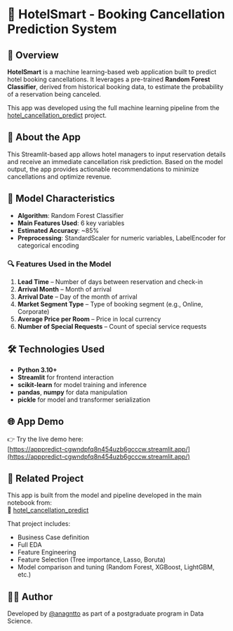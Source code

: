 # 🏨 HotelSmart - Booking Cancellation Prediction System

## 📌 Overview

**HotelSmart** is a machine learning-based web application built to predict hotel booking cancellations. It leverages a pre-trained **Random Forest Classifier**, derived from historical booking data, to estimate the probability of a reservation being canceled.

This app was developed using the full machine learning pipeline from the [hotel_cancellation_predict](https://github.com/anagntto/hotel_cancellation_predict) project.

## 🚀 About the App

This Streamlit-based app allows hotel managers to input reservation details and receive an immediate cancellation risk prediction. Based on the model output, the app provides actionable recommendations to minimize cancellations and optimize revenue.

## 🧠 Model Characteristics

- **Algorithm**: Random Forest Classifier  
- **Main Features Used**: 6 key variables  
- **Estimated Accuracy**: ~85%  
- **Preprocessing**: StandardScaler for numeric variables, LabelEncoder for categorical encoding  

### 🔍 Features Used in the Model

1. **Lead Time** – Number of days between reservation and check-in  
2. **Arrival Month** – Month of arrival  
3. **Arrival Date** – Day of the month of arrival  
4. **Market Segment Type** – Type of booking segment (e.g., Online, Corporate)  
5. **Average Price per Room** – Price in local currency  
6. **Number of Special Requests** – Count of special service requests  

## 🛠️ Technologies Used

- **Python 3.10+**
- **Streamlit** for frontend interaction
- **scikit-learn** for model training and inference
- **pandas**, **numpy** for data manipulation
- **pickle** for model and transformer serialization

## 🌐 App Demo

👉 Try the live demo here:  
[https://apppredict-cgwndpfq8n454uzb6gcccw.streamlit.app/](https://apppredict-cgwndpfq8n454uzb6gcccw.streamlit.app/)

## 🔄 Related Project

This app is built from the model and pipeline developed in the main notebook from:  
📁 [hotel_cancellation_predict](https://github.com/anagntto/hotel_cancellation_predict)

That project includes:
- Business Case definition
- Full EDA
- Feature Engineering
- Feature Selection (Tree importance, Lasso, Boruta)
- Model comparison and tuning (Random Forest, XGBoost, LightGBM, etc.)

## 👨‍💻 Author

Developed by [@anagntto](https://github.com/anagntto) as part of a postgraduate program in Data Science.
